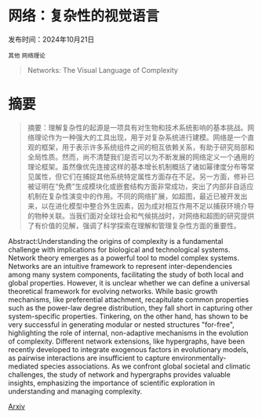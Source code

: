 # 网络：复杂性的视觉语言

发布时间：2024年10月21日

`其他` `网络理论`

> Networks: The Visual Language of Complexity

# 摘要

> 摘要：理解复杂性的起源是一项具有对生物和技术系统影响的基本挑战。网络理论作为一种强大的工具出现，用于对复杂系统进行建模。网络是一个直观的框架，用于表示许多系统组件之间的相互依赖关系，有助于研究局部和全局性质。然而，尚不清楚我们是否可以为不断发展的网络定义一个通用的理论框架。虽然像优先连接这样的基本增长机制概括了诸如幂律度分布等常见属性，但它们在捕捉其他系统特定属性方面存在不足。另一方面，修补已被证明在“免费”生成模块化或嵌套结构方面非常成功，突出了内部非自适应机制在复杂性演变中的作用。不同的网络扩展，如超图，最近已被开发出来，以在进化模型中整合外生因素，因为成对相互作用不足以捕获环境介导的物种关联。当我们面对全球社会和气候挑战时，对网络和超图的研究提供了有价值的见解，强调了科学探索在理解和管理复杂性方面的重要性。

> 
Abstract:Understanding the origins of complexity is a fundamental challenge with implications for biological and technological systems. Network theory emerges as a powerful tool to model complex systems. Networks are an intuitive framework to represent inter-dependencies among many system components, facilitating the study of both local and global properties. However, it is unclear whether we can define a universal theoretical framework for evolving networks. While basic growth mechanisms, like preferential attachment, recapitulate common properties such as the power-law degree distribution, they fall short in capturing other system-specific properties. Tinkering, on the other hand, has shown to be very successful in generating modular or nested structures "for-free", highlighting the role of internal, non-adaptive mechanisms in the evolution of complexity. Different network extensions, like hypergraphs, have been recently developed to integrate exogenous factors in evolutionary models, as pairwise interactions are insufficient to capture environmentally-mediated species associations. As we confront global societal and climatic challenges, the study of network and hypergraphs provides valuable insights, emphasizing the importance of scientific exploration in understanding and managing complexity.
    

[Arxiv](https://arxiv.org/pdf/2410.16158)